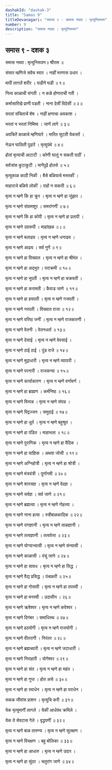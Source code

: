 ```yaml
---
dashakId: "dashak-3"
title: "Samas 9"
titleDevanagari: "समास ९ - समास नववा : मृत्युनिरूपण"
number: 9
description: "समास नववा : मृत्युनिरूपण"
---
```


## समास ९ - दशक ३

समास नववा : मृत्युनिरूपण॥ श्रीराम ॥

संसार म्हणिजे सवेंच स्वार । नाहीं मरणास उधार ।

मापीं लागलें शरीर । घडीनें घडी ॥ १॥

नित्य काळाची संगती । न कळे होणाराची गती ।

कर्मासारिखे प्राणी पडती । नाना देसीं विदेसीं ॥ २॥

सरतां संचिताचें शेष । नाहीं क्षणाचा अवकाश ।

भरतां न भरतां निमिष्य । जाणें लागे ॥ ३॥

अवचितें काळाचे म्हणियारे । मारित सुटती येकसरें ।

ने‍ऊन घालिती पुढारें । मृत्युपंथे ॥ ४॥

होतां मृत्याची आटाटी । कोणी घालूं न सकती पाठीं ।

सर्वत्रांस कुटाकुटी । मागेंपुढें होतसे ॥ ५॥

मृत्युकाळ काठी निकी । बैसे बळियाचे मस्तकीं ।

माहाराजे बळिये लोकीं । राहों न सकती ॥ ६॥

मृत्य न म्हणे किं हा क्रूर । मृत्य न म्हणे हा जुंझार ।

मृत्य न म्हणे संग्रामशूर । समरांगणीं ॥ ७॥

मृत्य न म्हणे किं हा कोपी । मृत्य न म्हणे हा प्रतापी ।

मृत्य न म्हणे उग्ररूपी । माहांखळ ॥ ८॥

मृत्य न म्हणे बलाढ्य । मृत्य न म्हणे धनाढ्य ।

मृत्य न म्हणे आढ्य । सर्व गुणें ॥ ९॥

मृत्य न म्हणे हा विख्यात । मृत्य न म्हणे हा श्रीमंत ।

मृत्य न म्हणे हा अद्भुत । पराक्रमी ॥ १०॥

मृत्य न म्हणे हा भूपती । मृत्य न म्हणे हा चक्रवती ।

मृत्य न म्हणे हा करामती । कैवाड जाणे ॥ ११॥

मृत्य न म्हणे हा हयपती । मृत्य न म्हणे गजपती ।

मृत्य न म्हणे नरपती । विख्यात राजा ॥ १२॥

मृत्य न म्हणे वरिष्ठ जनीं । मृत्य न म्हणे राजकारणी ।

मृत्य न म्हणे वेतनी । वेतनधर्ता ॥ १३॥

मृत्य न म्हणे देसाई । मृत्य न म्हणे वेवसाई ।

मृत्य न म्हणे ठाई ठाई । पुंड राजे ॥ १४॥

मृत्य न म्हणे मुद्राधारी । मृत्य न म्हणे व्यापारी ।

मृत्य न म्हणे परनारी । राजकन्या ॥ १५॥

मृत्य न म्हणे कार्याकारण । मृत्य न म्हणे वर्णावर्ण ।

मृत्य न म्हणे हा ब्राह्मण । कर्मनिष्ठ ॥ १६॥

मृत्य न म्हणे वित्पन्न । मृत्य न म्हणे संपन्न ।

मृत्य न म्हणे विद्वज्जन । समुदाई ॥ १७॥

मृत्य न म्हणे हा धूर्त । मृत्य न म्हणे बहुश्रुत ।

मृत्य न म्हणे हा पंडित । माहाभला ॥ १८॥

मृत्य न म्हणे पुराणिक । मृत्य न म्हणे हा वैदिक ।

मृत्य न म्हणे हा याज्ञिक । अथवा जोसी ॥ १९॥

मृत्य न म्हणे अग्निहोत्री । मृत्य न म्हणे हा श्रोत्री ।

मृत्य न म्हणे मंत्रयंत्री । पूर्णागमी ॥ २०॥

मृत्य न म्हणे शास्त्रज्ञ । मृत्य न म्हणे वेदज्ञ ।

मृत्य न म्हणे सर्वज्ञ । सर्व जाणे ॥ २१॥

मृत्य न म्हणे ब्रह्मत्या । मृत्य न म्हणे गोहत्या ।

मृत्य न म्हणे नाना हत्या । स्त्रीबाळकादिक ॥ २२॥

मृत्य न म्हणे रागज्ञानी । मृत्य न म्हणे ताळज्ञानी ।

मृत्य न म्हणे तत्वज्ञानी । तत्ववेत्ता ॥ २३॥

मृत्य न म्हणे योग्याभ्यासी । मृत्य न म्हणे संन्यासी ।

मृत्य न म्हणे काळासी । वंचूं जाणे ॥ २४॥

मृत्य न म्हणे हा सावध । मृत्य न म्हणे हा सिद्ध ।

मृत्य न म्हणे वैद्य प्रसिद्ध । पंचाक्षरी ॥ २५॥

मृत्य न म्हणे हा गोसावी । मृत्य न म्हणे हा तपस्वी ।

मृत्य न म्हणे हा मनस्वी । उदासीन । २६॥

मृत्य न म्हणे ऋषेश्वर । मृत्य न म्हणे कवेश्वर ।

मृत्य न म्हणे दिगंबर । समाधिस्थ ॥ २७॥

मृत्य न म्हणे हठयोगी । मृत्य न म्हणे राजयोगी ।

मृत्य न म्हणे वीतरागी । निरंतर ॥ २८॥

मृत्य न म्हणे ब्रह्मच्यारी । मृत्य न म्हणे जटाधारी ।

मृत्य न म्हणे निराहारी । योगेश्वर ॥ २९॥

मृत्य न म्हणे हा संत । मृत्य न म्हणे हा महंत ।

मृत्य न म्हणे हा गुप्त । होत असे ॥ ३०॥

मृत्य न म्हणे हा स्वाधेन । मृत्य न म्हणे हा पराधेन ।

सकळ जीवांस प्राशन । मृत्युचि करी ॥ ३१॥

येक मृत्युमार्गी लागले । येकीं आर्धपंथ क्रमिले ।

येक ते सेवटास गेले । वृद्धपणीं ॥ ३२॥

मृत्य न म्हणे बाळ तारुण्य । मृत्य न म्हणे सुलक्षण ।

मृत्य न म्हणे विचक्षण । बहु बोलिका ॥ ३३॥

मृत्य न म्हणे हा आधारु । मृत्य न म्हणे उदार ।

मृत्य न म्हणे हा सुंदर । चतुरांग जाणे ॥ ३४॥